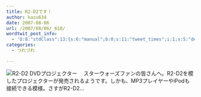 ```yaml
---
title: R2-D2です！
author: kazu634
date: 2007-08-06
url: /2007/08/06/_618/
wordtwit_post_info:
  - 'O:8:"stdClass":13:{s:6:"manual";b:0;s:11:"tweet_times";i:1;s:5:"delay";i:0;s:7:"enabled";i:1;s:10:"separation";s:2:"60";s:7:"version";s:3:"3.7";s:14:"tweet_template";b:0;s:6:"status";i:2;s:6:"result";a:0:{}s:13:"tweet_counter";i:2;s:13:"tweet_log_ids";a:1:{i:0;i:3123;}s:9:"hash_tags";a:0:{}s:8:"accounts";a:1:{i:0;s:7:"kazu634";}}'
categories:
  - つれづれ

---
```

<div class="section">
<p>
<a href="http://www.nikko-group.com/japan/nhe/r2-d2/projector/index.html" onclick="__gaTracker('send', 'event', 'outbound-article', 'http://www.nikko-group.com/japan/nhe/r2-d2/projector/index.html', '');" target="_blank"><img align="left" alt="R2-D2 DVDプロジェクター" src="http://img.simpleapi.net/small/http://www.nikko-group.com/japan/nhe/r2-d2/projector/index.html" border="0" /></a>
</p>
  
<p>
    　スターウォーズファンの皆さんへ。R2-D2を模したプロジェクターが発売されるようです。しかも、MP3プレイヤーやiPodも接続できる模様。さすがR2-D2…
</p>
</div>